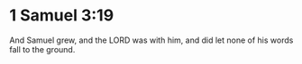 # 1 Samuel 3:19

And Samuel grew, and the LORD was with him, and did let none of his words fall to the ground.